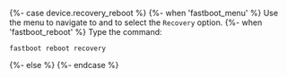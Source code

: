 {%- case device.recovery_reboot %}
{%- when 'fastboot_menu' %}
Use the menu to navigate to and to select the `Recovery` option.
{%- when 'fastboot_reboot' %}
Type the command:
```
fastboot reboot recovery
```
{%- else %}
{%- endcase %}
